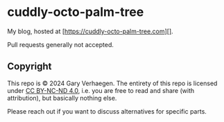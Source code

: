 # cuddly-octo-palm-tree

My blog, hosted at [https://cuddly-octo-palm-tree.com][].

Pull requests generally not accepted.

## Copyright

This repo is © 2024 Gary Verhaegen. The entirety of this repo is licensed under
[CC BY-NC-ND 4.0], i.e. you are free to read and share (with attribution), but
basically nothing else.

[CC BY-NC-ND 4.0]: https://creativecommons.org/licenses/by-nc-nd/4.0/

Please reach out if you want to discuss alternatives for specific parts.
